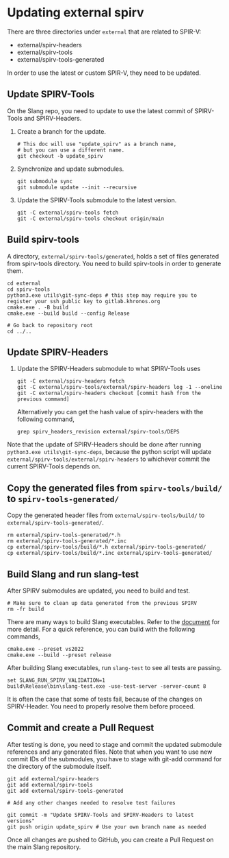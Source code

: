 # Updating external spirv

There are three directories under `external` that are related to SPIR-V:
- external/spirv-headers
- external/spirv-tools
- external/spirv-tools-generated

In order to use the latest or custom SPIR-V, they need to be updated.


## Update SPIRV-Tools

On the Slang repo, you need to update to use the latest commit of SPIRV-Tools and SPIRV-Headers.

1. Create a branch for the update.
   ```
   # This doc will use "update_spirv" as a branch name,
   # but you can use a different name.
   git checkout -b update_spirv
   ```

1. Synchronize and update submodules.
   ```
   git submodule sync
   git submodule update --init --recursive
   ```

1. Update the SPIRV-Tools submodule to the latest version.
   ```
   git -C external/spirv-tools fetch
   git -C external/spirv-tools checkout origin/main
   ```

## Build spirv-tools

A directory, `external/spirv-tools/generated`, holds a set of files generated from spirv-tools directory.
You need to build spirv-tools in order to generate them.

```
cd external
cd spirv-tools
python3.exe utils\git-sync-deps # this step may require you to register your ssh public key to gitlab.khronos.org
cmake.exe . -B build
cmake.exe --build build --config Release

# Go back to repository root
cd ../..
```

## Update SPIRV-Headers

1. Update the SPIRV-Headers submodule to what SPIRV-Tools uses
   ```
   git -C external/spirv-headers fetch
   git -C external/spirv-tools/external/spirv-headers log -1 --oneline
   git -C external/spirv-headers checkout [commit hash from the previous command]
   ```
   Alternatively you can get the hash value of spirv-headers with the following command,
   ```
   grep spirv_headers_revision external/spirv-tools/DEPS
   ```

Note that the update of SPIRV-Headers should be done after running `python3.exe utils\git-sync-deps`, because the python script will update `external/spirv-tools/external/spirv-headers` to whichever commit the current SPIRV-Tools depends on.


## Copy the generated files from `spirv-tools/build/` to `spirv-tools-generated/`

Copy the generated header files from `external/spirv-tools/build/` to `external/spirv-tools-generated/`.
```
rm external/spirv-tools-generated/*.h
rm external/spirv-tools-generated/*.inc
cp external/spirv-tools/build/*.h external/spirv-tools-generated/
cp external/spirv-tools/build/*.inc external/spirv-tools-generated/
```


## Build Slang and run slang-test

After SPIRV submodules are updated, you need to build and test.
```
# Make sure to clean up data generated from the previous SPIRV
rm -fr build
```

There are many ways to build Slang executables. Refer to the [document](https://github.com/shader-slang/slang/blob/master/docs/building.md) for more detail.
For a quick reference, you can build with the following commands,
```
cmake.exe --preset vs2022
cmake.exe --build --preset release
```

After building Slang executables, run `slang-test` to see all tests are passing.
```
set SLANG_RUN_SPIRV_VALIDATION=1
build\Release\bin\slang-test.exe -use-test-server -server-count 8
```

It is often the case that some of tests fail, because of the changes on SPIRV-Header.
You need to properly resolve them before proceed.


## Commit and create a Pull Request

After testing is done, you need to stage and commit the updated submodule references and any generated files.
Note that when you want to use new commit IDs of the submodules, you have to stage with git-add command for the directory of the submodule itself.

```
git add external/spirv-headers
git add external/spirv-tools
git add external/spirv-tools-generated

# Add any other changes needed to resolve test failures

git commit -m "Update SPIRV-Tools and SPIRV-Headers to latest versions"
git push origin update_spirv # Use your own branch name as needed
```

Once all changes are pushed to GitHub, you can create a Pull Request on the main Slang repository.
